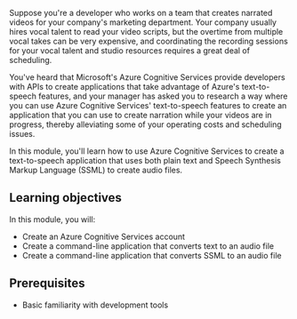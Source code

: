 Suppose you're a developer who works on a team that creates narrated videos for your company's marketing department. Your company usually hires vocal talent to read your video scripts, but the overtime from multiple vocal takes can be very expensive, and coordinating the recording sessions for your vocal talent and studio resources requires a great deal of scheduling.

You've heard that Microsoft's Azure Cognitive Services provide developers with APIs to create applications that take advantage of Azure's text-to-speech features, and your manager has asked you to research a way where you can use Azure Cognitive Services' text-to-speech features to create an application that you can use to create narration while your videos are in progress, thereby alleviating some of your operating costs and scheduling issues.

In this module, you'll learn how to use Azure Cognitive Services to create a text-to-speech application that uses both plain text and Speech Synthesis Markup Language (SSML) to create audio files.

## Learning objectives

In this module, you will:

- Create an Azure Cognitive Services account
- Create a command-line application that converts text to an audio file
- Create a command-line application that converts SSML to an audio file

## Prerequisites

- Basic familiarity with development tools
